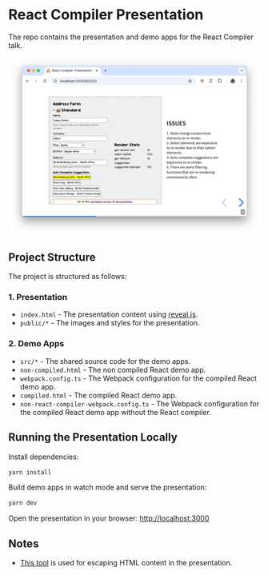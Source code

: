 # React Compiler Presentation

The repo contains the presentation and demo apps for the React Compiler talk.

![React Compiler](./public/presentation-demo-page.png)

## Project Structure

The project is structured as follows:

### 1. Presentation

- `index.html` - The presentation content using [reveal.js](https://revealjs.com/).
- `public/*` - The images and styles for the presentation.

### 2. Demo Apps

- `src/*` - The shared source code for the demo apps.
- `non-compiled.html` - The non compiled React demo app.
- `webpack.config.ts` - The Webpack configuration for the compiled React demo app.
- `compiled.html` - The compiled React demo app.
- `non-react-compiler-webpack.config.ts` - The Webpack configuration for the compiled React demo app without the React compiler.

## Running the Presentation Locally

Install dependencies:
```bash
yarn install
```

Build demo apps in watch mode and serve the presentation:
```bash
yarn dev
```

Open the presentation in your browser: [http://localhost:3000](http://localhost:3000)

## Notes

- [This tool](https://www.accessify.com/tools-and-wizards/developer-tools/quick-escape/default.php) is used for escaping HTML content in the presentation.
